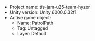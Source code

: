 <!-- UNITY CODE ASSIST INSTRUCTIONS START -->
- Project name: tfs-jam-u25-team-hyzer
- Unity version: Unity 6000.0.32f1
- Active game object:
  - Name: PatrolPath
  - Tag: Untagged
  - Layer: Default
<!-- UNITY CODE ASSIST INSTRUCTIONS END -->